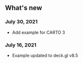 ## What's new

### July 30, 2021

- Add example for CARTO 3

### July 16, 2021

- Example updated to deck.gl v8.5

